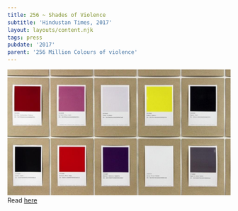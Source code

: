 ```yaml
---
title: 256 ~ Shades of Violence
subtitle: 'Hindustan Times, 2017'
layout: layouts/content.njk
tags: press
pubdate: '2017'
parent: '256 Million Colours of violence'
---
```

![](/static/img/hindustan-times_256millcov_02.jpg)
Read [here](https://www.hindustantimes.com/art-and-culture/an-art-project-explores-the-association-between-colours-and-violence/story-LPrlyH49KN9d2zjDwjlImO.html)
